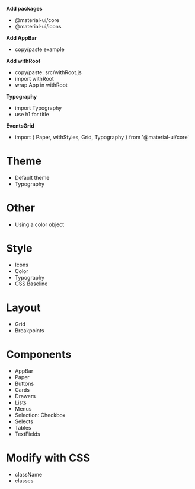 
**Add packages**
- @material-ui/core
- @material-ui/icons

**Add AppBar**
- copy/paste example

**Add withRoot**
- copy/paste: src/withRoot.js
- import withRoot
- wrap App in withRoot

**Typography**
- import Typography
- use h1 for title

**EventsGrid**
- import { Paper, withStyles, Grid, Typography } from '@material-ui/core'


# Theme
- Default theme
- Typography


# Other
- Using a color object

# Style
- Icons
- Color
- Typography
- CSS Baseline

# Layout
- Grid
- Breakpoints

# Components
- AppBar
- Paper
- Buttons
- Cards
- Drawers
- Lists
- Menus
- Selection: Checkbox
- Selects
- Tables
- TextFields

# Modify with CSS
- className
- classes
